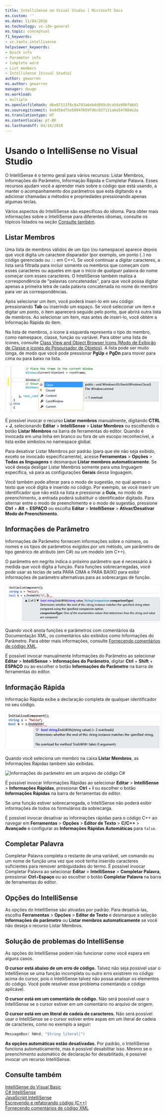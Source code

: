 ```yaml
---
title: IntelliSense no Visual Studio | Microsoft Docs
ms.custom: ''
ms.date: 11/04/2016
ms.technology: vs-ide-general
ms.topic: conceptual
f1_keywords:
- vc.tools.intellisense
helpviewer_keywords:
- Quick info
- Parameter info
- Complete word
- List members
- IntelliSense [Visual Studio]
author: gewarren
ms.author: gewarren
manager: douge
ms.workload:
- multiple
ms.openlocfilehash: d6e87113f8c8a703a6eb4d893c0ca54a90bfb8d1
ms.sourcegitcommit: 6a9d5bd75e50947659fd6c837111a6a547884e2a
ms.translationtype: HT
ms.contentlocale: pt-BR
ms.lasthandoff: 04/16/2018
---
```

# <a name="using-intellisense-in-visual-studio"></a>Usando o IntelliSense no Visual Studio

O IntelliSense é o termo geral para vários recursos: Listar Membros, Informações do Parâmetro, Informação Rápida e Completar Palavra. Esses recursos ajudam você a aprender mais sobre o código que está usando, a manter o acompanhamento dos parâmetros que está digitando e a adicionar chamadas a métodos e propriedades pressionando apenas algumas teclas.

Vários aspectos do IntelliSense são específicos do idioma. Para obter mais informações sobre o IntelliSense para diferentes idiomas, consulte os tópicos listados na seção [Consulte também](#see-also).

## <a name="list-members"></a>Listar Membros

Uma lista de membros válidos de um tipo (ou namespace) aparece depois que você digita um caractere disparador (por exemplo, um ponto (`.`) no código gerenciado ou `::` em C++). Se você continuar a digitar caracteres, a lista será filtrada para incluir somente os membros que começam com esses caracteres ou aqueles em que o início de *qualquer* palavra do nome começar com esses caracteres. O IntelliSense também realiza a correspondência de "palavras concatenadas", para que você possa digitar apenas a primeira letra de cada palavra concatenada no nome do membro para ver as correspondências.

Após selecionar um item, você poderá inseri-lo em seu código pressionando **Tab** ou inserindo um espaço. Se você selecionar um item e digitar um ponto, o item aparecerá seguido pelo ponto, que abrirá outra lista de membros. Ao selecionar um item, mas antes de inseri-lo, você obtém a Informação Rápida do item.

Na lista de membros, o ícone à esquerda representa o tipo do membro, como namespace, classe, função ou variável. Para obter uma lista de ícones, consulte [Class View and Object Browser Icons (Modo de Exibição de Classe e ícones do Pesquisador de Objetos)](../ide/class-view-and-object-browser-icons.md). A lista pode ser muito longa, de modo que você pode pressionar **PgUp** e **PgDn** para mover para cima ou para baixo na lista.

![Lista de membros do Visual Studio](../ide/media/vs2015_intellisense.png "vs2015_Intellisense")

É possível invocar o recurso **Listar membros** manualmente, digitando **CTRL** + **J**, selecionando **Editar** > **IntelliSense** > **Listar Membros** ou escolhendo o botão **Listar Membros** na barra de ferramentas do editor. Quando é invocada em uma linha em branco ou fora de um escopo reconhecível, a lista exibe símbolos no namespace global.

Para desativar Listar Membros por padrão (para que ele não seja exibido, exceto se invocado especificamente), acesse **Ferramentas** > **Opções** > **Todas as linguagens** e desmarque **Listar membros automaticamente**. Se você deseja desligar Listar Membros somente para uma linguagem específica, vá para as configurações **Gerais** dessa linguagem.

Você também pode alterar para o modo de sugestão, no qual apenas o texto que você digita é inserido no código. Por exemplo, se você inserir um identificador que não está na lista e pressionar a **Guia**, no modo de preenchimento, a entrada poderá substituir o identificador digitado. Para alternar entre o modo de preenchimento e o modo de sugestão, pressione **Ctrl** + **Alt** + **ESPAÇO** ou escolha **Editar** > **IntelliSense** > **Ativar/Desativar Modo de Preenchimento**.

## <a name="parameter-info"></a>Informações de Parâmetro

Informações de Parâmetro fornecem informações sobre o número, os nomes e os tipos de parâmetros exigidos por um método, um parâmetro de tipo genérico de atributo (em C#) ou um modelo (em C++).

O parâmetro em negrito indica o próximo parâmetro que é necessário à medida que você digita a função. Para funções sobrecarregadas, você pode usar as teclas de seta PARA CIMA e PARA BAIXO para exibir informações de parâmetro alternativas para as sobrecargas de função.

![Informações do parâmetro](../ide/media/vs2015_param_info.png "VS2015_param_Info")

Quando você anota funções e parâmetros com comentários da Documentação XML, os comentários são exibidos como Informações do Parâmetro. Para obter mais informações, consulte [Fornecendo comentários de código XML](../ide/supplying-xml-code-comments.md).

É possível invocar manualmente Informações do Parâmetro ao selecionar **Editar** > **IntelliSense** > **Informações do Parâmetro**, digitar **Ctrl** + **Shift** + **ESPAÇO** ou ao escolher o botão **Informações do Parâmetro** na barra de ferramentas do editor.

## <a name="quick-info"></a>Informação Rápida

Informação Rápida exibe a declaração completa de qualquer identificador no seu código.

![Informações rápidas do Visual Studio](../ide/media/vs2015_quick_info.png "VS2015_Quick_info")

Quando você seleciona um membro na caixa **Listar Membros**, as Informações Rápidas também são exibidas.

![Informações do parâmetro em um arquivo de código C&#35;](../ide/media/vs2015_paraminfo.png "VS2015_ParamInfo")

É possível invocar Informações Rápidas ao selecionar **Editar** > **IntelliSense** > **Informações Rápidas**, pressionar **Ctrl** + **I** ou escolher o botão **Informações Rápidas** na barra de ferramentas do editor.

Se uma função estiver sobrecarregada, o IntelliSense não poderá exibir informações de todos os formulários da sobrecarga.

É possível invocar desativar as informações rápidas para o código C++ ao navegar em **Ferramentas** > **Opções** > **Editor de Texto** > **C/C++** > **Avançado** e configurar as **Informações Rápidas Automáticas** para `false`.

## <a name="complete-word"></a>Completar Palavra

Completar Palavra completa o restante de uma variável, um comando ou um nome de função uma vez que você tenha inserido caracteres suficientes para remover ambiguidades do termo. É possível invocar Completar Palavra ao selecionar **Editar** > **IntelliSense** > **Completar Palavra**, pressionar **Ctrl**+**Espaço** ou ao escolher o botão **Completar Palavra** na barra de ferramentas do editor.

## <a name="intellisense-options"></a>Opções do IntelliSense

As opções do IntelliSense são ativadas por padrão. Para desativá-las, escolha **Ferramentas** > **Opções** > **Editor de Texto** e desmarque a seleção **Informações do parâmetro** ou **Listar membros automaticamente** se você não deseja o recurso Listar Membros.

## <a name="troubleshooting-intellisense"></a>Solução de problemas do IntelliSense

As opções do IntelliSense podem não funcionar como você espera em alguns casos.

**O cursor está abaixo de um erro de código.** Talvez não seja possível usar o IntelliSense se uma função incompleta ou outro erro existirem no código acima do cursor, pois o IntelliSense talvez não possa analisar os elementos do código. Você pode resolver esse problema comentando o código aplicável.

**O cursor está em um comentário de código.** Não será possível usar o IntelliSense se o cursor estiver em um comentário no arquivo de origem.

**O cursor está em um literal de cadeia de caracteres.** Não será possível usar o IntelliSense se o cursor estiver entre aspas em um literal de cadeia de caracteres, como no exemplo a seguir:

```cpp
MessageBox( hWnd, "String literal|")
```

**As opções automáticas estão desativadas.** Por padrão, o IntelliSense funciona automaticamente, mas é possível desabilitar isso. Mesmo se o preenchimento automático de declaração for desabilitado, é possível invocar um recurso IntelliSense.

## <a name="see-also"></a>Consulte também

[IntelliSense do Visual Basic](../ide/visual-basic-specific-intellisense.md)  
[C# IntelliSense](../ide/visual-csharp-intellisense.md)  
[JavaScript IntelliSense](../ide/javascript-intellisense.md)  
[Escrevendo e refatorando código (C++)](/cpp/ide/writing-and-refactoring-code-cpp)  
[Fornecendo comentários de código XML](../ide/supplying-xml-code-comments.md)
